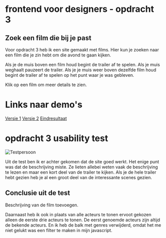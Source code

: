 # frontend voor designers - opdracht 3

## Zoek een film die bij je past

Voor opdracht 3 heb ik een site gemaakt met films. Hier kun je zoeken naar een film die je zin hebt om die avond te gaan kijken.

Als je de muis boven een film houd begint de trailer af te spelen. Als je muis weghaalt pauzeert de trailer. Als je je muis weer boven dezelfde film houd begint de trailer af te spelen op het punt waar je was gebleven.

Klik op een film om meer details te zien.


# Links naar demo's
[Versie 1](https://kazbison.github.io/frontendvoordesigners/opdracht3/v1/)
[Versie 2](https://kazbison.github.io/frontendvoordesigners/opdracht3/v1/)
[Eindresultaat](https://kazbison.github.io/frontendvoordesigners/opdracht3/v3/)


# opdracht 3 usability test

![Testpersoon](images/testpersoon.jpeg "Testpersoon")

Uit de test ben ik er achter gekomen dat de site goed werkt. Het enige punt was dat de beschrijving miste. Ze lieten allebei weten vaak de beschrijving te lezen en maar een kort deel van de trailer te kijken. Als je de hele trailer hebt gezien heb je al een groot deel van de interessante scenes gezien.

## Conclusie uit de test

Beschrijving van de film toevoegen.

Daarnaast heb ik ook in plaats van alle acteurs te tonen ervoot gekozen alleen de eerste drie acteurs te tonen. De eerst genoemde acteurs zijn altijd de bekende acteurs. En ik heb de balk met genres verwijderd, omdat het me niet gelukt was een filter te maken in mijn javascript.

